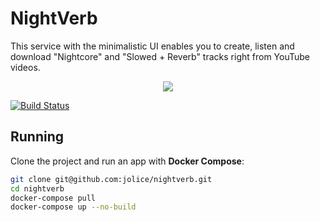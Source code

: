 # NightVerb

This service with the minimalistic UI enables you to create, listen and download "Nightcore" and "Slowed + Reverb" tracks right from YouTube videos.

<p align="center">
  <img src="https://user-images.githubusercontent.com/25826296/194772468-e3dc22dc-492a-412f-8f84-568ccc206559.png">
</p>

[![Build Status](https://travis-ci.org/riguron/CaptchaRecognition.svg?branch=master)](https://travis-ci.org/riguron/CaptchaRecognition)

## Running

Clone the project and run an app with **Docker Compose**:

```bash
git clone git@github.com:jolice/nightverb.git
cd nightverb
docker-compose pull
docker-compose up --no-build
```
